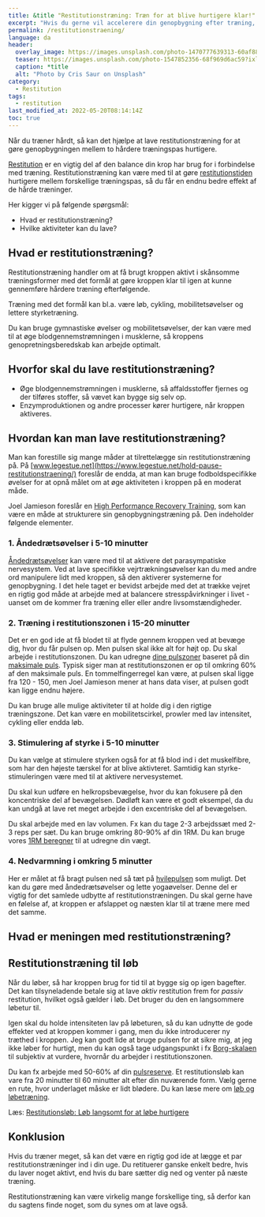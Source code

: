 ```yaml
---
title: &title "Restitutionstræning: Træn for at blive hurtigere klar!"
excerpt: "Hvis du gerne vil accelerere din genopbygning efter træning, så kan du lave restitutionstræning. Her kigger vi på, hvordan du kan skrue sådan en træning sammen."
permalink: /restitutionstraening/
language: da
header:
  overlay_image: https://images.unsplash.com/photo-1470777639313-60af88918203?ixlib=rb-1.2.1&ixid=eyJhcHBfaWQiOjEyMDd9&auto=format&fit=crop&h=630&w=1200&q=10
  teaser: https://images.unsplash.com/photo-1547852356-68f969d6ac59?ixlib=rb-1.2.1&ixid=MnwxMjA3fDB8MHxwaG90by1wYWdlfHx8fGVufDB8fHx8&auto=format&fit=crop&h=300&w=400&q=10
  caption: *title
  alt: "Photo by Cris Saur on Unsplash"
category:
  - Restitution
tags:
  - restitution
last_modified_at: 2022-05-20T08:14:14Z
toc: true
---
```


Når du træner hårdt, så kan det hjælpe at lave restitutionstræning for at gøre genopbygningen mellem to hårdere træningspas hurtigere.

[Restitution](/restitution/) er en vigtig del af den balance din krop har brug for i forbindelse med træning. Restitutionstræning kan være med til at gøre [restitutionstiden](/restitutionstid/) hurtigere mellem forskellige træningspas, så du får en endnu bedre effekt af de hårde træninger.

Her kigger vi på følgende spørgsmål:

- Hvad er restitutionstræning?
- Hvilke aktiviteter kan du lave?

## Hvad er restitutionstræning?

Restitutionstræning handler om at få brugt kroppen aktivt i skånsomme træningsformer med det formål at gøre kroppen klar til igen at kunne gennemføre hårdere træning efterfølgende.

Træning med det formål kan bl.a. være løb, cykling, mobilitetsøvelser og lettere styrketræning.

Du kan bruge gymnastiske øvelser og mobilitetsøvelser, der kan være med til at øge blodgennemstrømningen i musklerne, så kroppens genopretningsberedskab kan arbejde optimalt.

## Hvorfor skal du lave restitutionstræning?

- Øge blodgennemstrømningen i musklerne, så affaldsstoffer fjernes og der tilføres stoffer, så vævet kan bygge sig selv op.
- Enzymproduktionen og andre processer kører hurtigere, når kroppen aktiveres.

## Hvordan kan man lave restitutionstræning?

Man kan forestille sig mange måder at tilrettelægge sin restitutionstræning på. På [www.legestue.net](https://www.legestue.net/hold-pause-restitutionstraening/) foreslår de endda, at man kan bruge fodboldspecifikke øvelser for at opnå målet om at øge aktiviteten i kroppen på en moderat måde.

Joel Jamieson foreslår en [High Performance Recovery Training](https://www.8weeksout.com/2017/11/29/train-recover-faster-ever-new-science-high-performance-recovery-training/), som kan være en måde at strukturere sin genopbygningstræning på. Den indeholder følgende elementer.

### 1. Åndedrætsøvelser i 5-10 minutter

[Åndedrætsøvelser](/aandedraetstraening-forbedrer-udholdenheden/) kan være med til at aktivere det parasympatiske nervesystem. Ved at lave specifikke vejrtrækningsøvelser kan du med andre ord manipulere lidt med kroppen, så den aktiverer systemerne for genopbygning. I det hele taget er bevidst arbejde med det at trække vejret en rigtig god måde at arbejde med at balancere stresspåvirkninger i livet - uanset om de kommer fra træning eller eller andre livsomstændigheder.

### 2. Træning i restitutionszonen i 15-20 minutter

Det er en god ide at få blodet til at flyde gennem kroppen ved at bevæge dig, hvor du får pulsen op. Men pulsen skal ikke alt for højt op. Du skal arbejde i restitutionszonen. Du kan udregne [dine pulszoner](/pulstraening-pulszoner-fra-maxpuls-og-pulsreserve/) baseret på din [maksimale puls](/test-max-puls/). Typisk siger man at restitutionszonen er op til omkring 60% af den maksimale puls. En tommelfingerregel kan være, at pulsen skal ligge fra 120 - 150, men Joel Jamieson mener at hans data viser, at pulsen godt kan ligge endnu højere.

Du kan bruge alle mulige aktiviteter til at holde dig i den rigtige træningszone. Det kan være en mobilitetscirkel, prowler med lav intensitet, cykling eller endda løb.

### 3. Stimulering af styrke i 5-10 minutter

Du kan vælge at stimulere styrken også for at få blod ind i det muskelfibre, som har den højeste tærskel for at blive aktivteret. Samtidig kan styrke-stimuleringen være med til at aktivere nervesystemet.

Du skal kun udføre en helkropsbevægelse, hvor du kan fokusere på den koncentriske del af bevægelsen. Dødløft kan være et godt eksempel, da du kan undgå at lave ret meget arbejde i den excentriske del af bevægelsen.

Du skal arbejde med en lav volumen. Fx kan du tage 2-3 arbejdssæt med 2-3 reps per sæt. Du kan bruge omkring 80-90% af din 1RM. Du kan bruge vores [1RM beregner](/rm-beregner/) til at udregne din vægt.

### 4. Nedvarmning i omkring 5 minutter

Her er målet at få bragt pulsen ned så tæt på [hvilepulsen](/hvilepuls/) som muligt. Det kan du gøre med åndedrætsøvelser og lette yogaøvelser. Denne del er vigtig for det samlede udbytte af restitutionstræningen. Du skal gerne have en følelse af, at kroppen er afslappet og næsten klar til at træne mere med det samme.

## Hvad er meningen med restitutionstræning?

## Restitutionstræning til løb

Når du løber, så har kroppen brug for tid til at bygge sig op igen bagefter. Det kan tilsyneladende betale sig at lave _aktiv_ restitution frem for _passiv_ restitution, hvilket også gælder i løb. Det bruger du den en langsommere løbetur til.

Igen skal du holde intensiteten lav på løbeturen, så du kan udnytte de gode effekter ved at kroppen kommer i gang, men du ikke introducerer ny træthed i kroppen. Jeg kan godt lide at bruge pulsen for at sikre mig, at jeg ikke løber for hurtigt, men du kan også tage udgangspunkt i fx [Borg-skalaen](/borg-skala/) til subjektiv at vurdere, hvornår du arbejder i restitutionszonen.

Du kan fx arbejde med 50-60% af din [pulsreserve](/pulstraening-pulszoner-fra-maxpuls-og-pulsreserve/). Et restitutionsløb kan vare fra 20 minutter til 60 minutter alt efter din nuværende form. Vælg gerne en rute, hvor underlaget måske er lidt blødere. Du kan læse mere om [løb og løbetræning](/loebesiden/).

Læs: [Restitutionsløb: Løb langsomt for at løbe hurtigere](/restitutionsloeb/)

## Konklusion

Hvis du træner meget, så kan det være en rigtig god ide at lægge et par restitutionstræninger ind i din uge. Du retituerer ganske enkelt bedre, hvis du laver noget aktivt, end hvis du bare sætter dig ned og venter på næste træning.

Restitutionstræning kan være virkelig mange forskellige ting, så derfor kan du sagtens finde noget, som du synes om at lave også.
